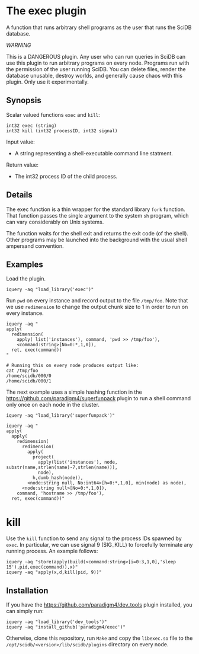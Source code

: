 #  The exec plugin

A function that runs arbitrary shell programs as the user that runs the SciDB database.

 *WARNING*

This is a DANGEROUS plugin. Any user who can run queries in SciDB can use this
plugin to run arbitrary programs on every node. Programs run with the
permission of the user running SciDB. You can delete files, render the database
unusable, destroy worlds, and generally cause chaos with this plugin. Only use
it experimentally.


## Synopsis

Scalar valued functions `exec` and `kill`:
```
int32 exec (string)
int32 kill (int32 processID, int32 signal)
```

Input value:

* A string representing a shell-executable command line statment.

Return value:

* The int32 process ID of the child process.

## Details

The exec function is a thin wrapper for the standard library `fork`
function. That function passes the single argument to the system `sh`
program, which can vary considerably on Unix systems.

The function waits for the shell exit and returns the exit code (of the shell).
Other  programs may be launched into the background with the usual shell
ampersand convention.

## Examples

Load the plugin.
```
iquery -aq "load_library('exec')"
```

Run `pwd` on every instance and record output to the file `/tmp/foo`. Note
that we use `redimension` to change the output chunk size to 1 in order to
run on every instance.

```
iquery -aq "
apply(
  redimension(
    apply( list('instances'), command, 'pwd >> /tmp/foo'),
    <command:string>[No=0:*,1,0]),
  ret, exec(command))
"

# Running this on every node produces output like:
cat /tmp/foo 
/home/scidb/000/0
/home/scidb/000/1
```

The next example uses a simple hashing function in the
https://github.com/paradigm4/superfunpack plugin to run a shell command only
once on each node in the cluster.

```
iquery -aq "load_library('superfunpack')"

iquery -aq "
apply(
  apply(
    redimension(
      redimension(
        apply(
          project(
            apply(list('instances'), node, substr(name,strlen(name)-7,strlen(name))),
            node),
          h,dumb_hash(node)),
        <node:string null, No:int64>[h=0:*,1,0], min(node) as node),
      <node:string null>[No=0:*,1,0]),
    command, 'hostname >> /tmp/foo'),
  ret, exec(command))"
```


# kill

Use the `kill` function to send any signal to the process IDs spawned by `exec`. In
particular, we can use signal 9 (SIG_KILL) to forcefully terminate any running process.
An example follows:
```
iquery -aq "store(apply(build(<command:string>[i=0:3,1,0],'sleep 15'),pid,exec(command)),x)"
iquery -aq "apply(x,d,kill(pid, 9))"
```

## Installation

If you have the https://github.com/paradigm4/dev_tools plugin installed, you can simply run:
```
iquery -aq "load_library('dev_tools')"
iquery -aq "install_github('paradigm4/exec')"
```

Otherwise, clone this repository, run `Make` and copy the `libexec.so` file to the
`/opt/scidb/<version>/lib/scidb/plugins` directory on every node. 
